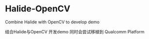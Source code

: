 # Halide-OpenCV
Combine Halide with OpenCV to develop demo

结合Halide与OpenCV 开发demo
同时会尝试移植到 Qualcomm Platform
